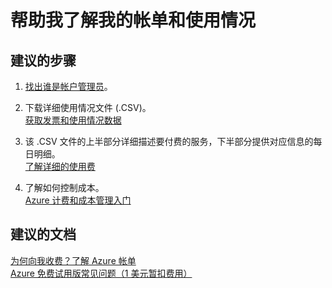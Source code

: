 <properties
    pageTitle="help me understand my bill and usage"
    description="帮助我了解我的帐单和使用情况"
    service="azure-billing"
    resource="billing"
    authors="kasparks"
    displayOrder="2"
    selfHelpType="resource"
    supportTopicIds="32454860"
    resourceTags=""
    productPesIds="15659"
    cloudEnvironments="public"
/>


# <a name="help-me-understand-my-bill-and-usage"></a>帮助我了解我的帐单和使用情况

## <a name="recommended-steps"></a>**建议的步骤**

1. [找出谁是帐户管理员](data-blade:Microsoft_Azure_Billing.SubscriptionPropertiesBlade)。<br>

2. 下载详细使用情况文件 (.CSV)。 <br>
[获取发票和使用情况数据](https://docs.microsoft.com/azure/billing-download-azure-invoice-daily-usage-date)

3. 该 .CSV 文件的上半部分详细描述要付费的服务，下半部分提供对应信息的每日明细。<br>
[了解详细的使用费](https://docs.microsoft.com/azure/billing/billing-understand-your-bill#csv)

4. 了解如何控制成本。<br>
[Azure 计费和成本管理入门](https://docs.microsoft.com/azure/billing/billing-getting-started)<br>

## <a name="recommended-documents"></a>**建议的文档**

[为何向我收费？了解 Azure 帐单](https://docs.microsoft.com/azure/billing/billing-understand-your-bill)<br>
[Azure 免费试用版常见问题（1 美元暂扣费用）](https://azure.microsoft.com/pricing/free-trial-faq/)<br>


